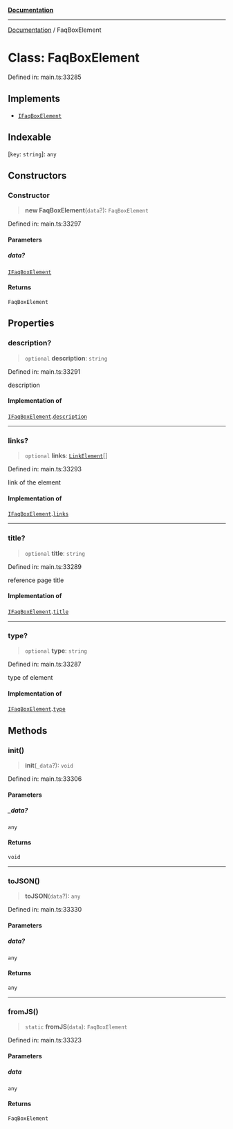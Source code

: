 [**Documentation**](../README.md)

***

[Documentation](../README.md) / FaqBoxElement

# Class: FaqBoxElement

Defined in: main.ts:33285

## Implements

- [`IFaqBoxElement`](../interfaces/IFaqBoxElement.md)

## Indexable

\[`key`: `string`\]: `any`

## Constructors

### Constructor

> **new FaqBoxElement**(`data`?): `FaqBoxElement`

Defined in: main.ts:33297

#### Parameters

##### data?

[`IFaqBoxElement`](../interfaces/IFaqBoxElement.md)

#### Returns

`FaqBoxElement`

## Properties

### description?

> `optional` **description**: `string`

Defined in: main.ts:33291

description

#### Implementation of

[`IFaqBoxElement`](../interfaces/IFaqBoxElement.md).[`description`](../interfaces/IFaqBoxElement.md#description)

***

### links?

> `optional` **links**: [`LinkElement`](LinkElement.md)[]

Defined in: main.ts:33293

link of the element

#### Implementation of

[`IFaqBoxElement`](../interfaces/IFaqBoxElement.md).[`links`](../interfaces/IFaqBoxElement.md#links)

***

### title?

> `optional` **title**: `string`

Defined in: main.ts:33289

reference page title

#### Implementation of

[`IFaqBoxElement`](../interfaces/IFaqBoxElement.md).[`title`](../interfaces/IFaqBoxElement.md#title)

***

### type?

> `optional` **type**: `string`

Defined in: main.ts:33287

type of element

#### Implementation of

[`IFaqBoxElement`](../interfaces/IFaqBoxElement.md).[`type`](../interfaces/IFaqBoxElement.md#type)

## Methods

### init()

> **init**(`_data`?): `void`

Defined in: main.ts:33306

#### Parameters

##### \_data?

`any`

#### Returns

`void`

***

### toJSON()

> **toJSON**(`data`?): `any`

Defined in: main.ts:33330

#### Parameters

##### data?

`any`

#### Returns

`any`

***

### fromJS()

> `static` **fromJS**(`data`): `FaqBoxElement`

Defined in: main.ts:33323

#### Parameters

##### data

`any`

#### Returns

`FaqBoxElement`
